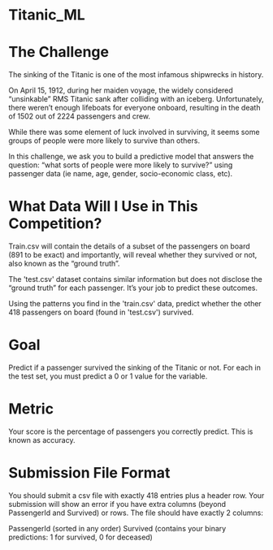 # Titanic_ML

# The Challenge
The sinking of the Titanic is one of the most infamous shipwrecks in history.

On April 15, 1912, during her maiden voyage, the widely considered “unsinkable” RMS Titanic sank after colliding with an iceberg. Unfortunately, there weren’t enough lifeboats for everyone onboard, resulting in the death of 1502 out of 2224 passengers and crew.

While there was some element of luck involved in surviving, it seems some groups of people were more likely to survive than others.

In this challenge, we ask you to build a predictive model that answers the question: “what sorts of people were more likely to survive?” using passenger data (ie name, age, gender, socio-economic class, etc).

# What Data Will I Use in This Competition?
Train.csv will contain the details of a subset of the passengers on board (891 to be exact) and importantly, will reveal whether they survived or not, also known as the “ground truth”.

The 'test.csv' dataset contains similar information but does not disclose the “ground truth” for each passenger. It’s your job to predict these outcomes.

Using the patterns you find in the 'train.csv' data, predict whether the other 418 passengers on board (found in 'test.csv') survived.

# Goal
Predict if a passenger survived the sinking of the Titanic or not.
For each in the test set, you must predict a 0 or 1 value for the variable.

# Metric
Your score is the percentage of passengers you correctly predict. This is known as accuracy.

# Submission File Format
You should submit a csv file with exactly 418 entries plus a header row. Your submission will show an error if you have extra columns (beyond PassengerId and Survived) or rows.
The file should have exactly 2 columns:

PassengerId (sorted in any order)
Survived (contains your binary predictions: 1 for survived, 0 for deceased)

